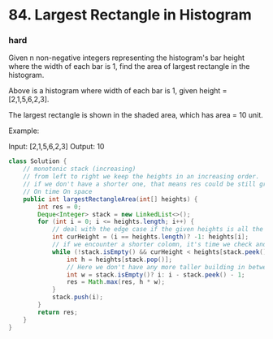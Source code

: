 # 84. Largest Rectangle in Histogram
### hard

Given n non-negative integers representing the histogram's bar height where the width of each bar is 1, find the area of largest rectangle in the histogram.

 


Above is a histogram where width of each bar is 1, given height = [2,1,5,6,2,3].

 


The largest rectangle is shown in the shaded area, which has area = 10 unit.

 

Example:

Input: [2,1,5,6,2,3]
Output: 10

```java
class Solution {
    // monotonic stack (increasing)
    // from left to right we keep the heights in an increasing order.
    // if we don't have a shorter one, that means res could be still growing
    // On time On space
    public int largestRectangleArea(int[] heights) {
        int res = 0;
        Deque<Integer> stack = new LinkedList<>();
        for (int i = 0; i <= heights.length; i++) {
            // deal with the edge case if the given heights is all the way increasing
            int curHeight = (i == heights.length)? -1: heights[i];
            // if we encounter a shorter colomn, it's time we check and update the res
            while (!stack.isEmpty() && curHeight < heights[stack.peek()]) {
                int h = heights[stack.pop()];
                // Here we don't have any more taller building in between, so it's safe that this height is the smallest in this interval.
                int w = stack.isEmpty()? i: i - stack.peek() - 1; 
                res = Math.max(res, h * w);
            }
            stack.push(i);
        }
        return res;
    }
}
```